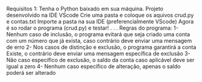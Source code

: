 Requisitos 1:
Tenha o Python baixado em sua máquina.
Projeto desenvolvido na IDE VScode
Crie uma pasta e coloque os aquivos crud.py e contas.txt
Importe a pasta na sua IDE (preferencialmente VScode)
Agora é so rodar o programa (crud.py) e testar!
.
.
.
Regras do programa:
1- Nenhum caso de inclusão, o programa evitará que seja criado uma conta com um número que já exista, caso contrário deve enviar uma mensagem de erro 
2- Nos casos de distinção e exclusão, o programa garantirá a conta Existe, o contrário deve enviar uma mensagem específica de exclusão 
3- Não caso específico de exclusão, o saldo da conta caso aplicável deve ser igual a zero 
4- Nenhum caso específico de alteração, apenas o saldo poderá ser alterado
